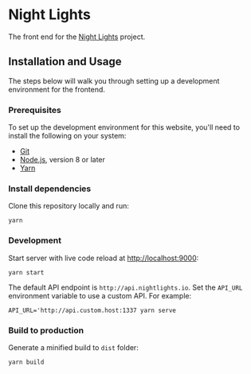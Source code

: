# Night Lights

The front end for the [Night Lights](nightlights.io) project.

## Installation and Usage

The steps below will walk you through setting up a development environment for the frontend.

### Prerequisites

To set up the development environment for this website, you'll need to install the following on your system:

- [Git](https://git-scm.com)
- [Node.js](http://nodejs.org), version 8 or later
- [Yarn](https://yarnpkg.com)

### Install dependencies

Clone this repository locally and run:

    yarn

### Development

Start server with live code reload at [http://localhost:9000](http://localhost:9000):

    yarn start
  
The default API endpoint is `http://api.nightlights.io`. Set the `API_URL` environment variable to use a custom API. For example:

    API_URL='http://api.custom.host:1337 yarn serve

### Build to production

Generate a minified build to `dist` folder:

    yarn build

